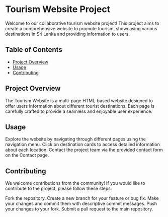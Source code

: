 # Tourism Website Project

Welcome to our collaborative tourism website project! This project aims to create a comprehensive website to promote tourism, showcasing various destinations in Sri Lanka and providing information to users.

## Table of Contents

- [Project Overview](#project-overview)
- [Usage](#usage)
- [Contributing](#contributing)

## Project Overview

The Tourism Website is a multi-page HTML-based website designed to offer users information about different tourist destinations. Each page is carefully crafted to provide a seamless and enjoyable user experience.

## Usage
Explore the website by navigating through different pages using the navigation menu.
Click on destination cards to access detailed information about each location.
Contact the project team via the provided contact form on the Contact page.

## Contributing
We welcome contributions from the community! If you would like to contribute to the project, please follow these steps:

Fork the repository.
Create a new branch for your feature or bug fix.
Make your changes and commit them with descriptive commit messages.
Push your changes to your fork.
Submit a pull request to the main repository.




   

